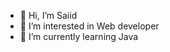 - 👋 Hi, I’m Saiid
- 👀 I’m interested in Web developer
- 🌱 I’m currently learning Java


<!---
sbelouka/sbelouka is a ✨ special ✨ repository because its `README.md` (this file) appears on your GitHub profile.
You can click the Preview link to take a look at your changes.
--->

